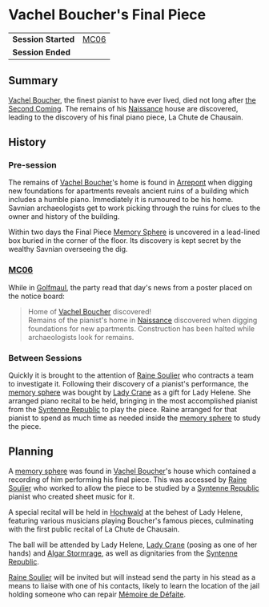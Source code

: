 # Vachel Boucher's Final Piece

|||
| --- | --- |
| **Session Started** | [MC06](../sessions/MC06.md) | storyline.2
| **Session Ended** | |

## Summary

[Vachel Boucher](../characters/vachel-boucher.md), the finest pianist to have ever lived, died not long after [the Second Coming](../history/events/the-second-coming.md). The remains of his [Naissance](../places/cities/arrepont.md) house are discovered, leading to the discovery of his final piano piece, La Chute de Chausain.

## History

### Pre-session

The remains of [Vachel Boucher](../characters/vachel-boucher.md)'s home is found in [Arrepont](../places/cities/arrepont.md) when digging new foundations for apartments reveals ancient ruins of a building which includes a humble piano. Immediately it is rumoured to be his home. Savnian archaeologists get to work picking through the ruins for clues to the owner and history of the building.

Within two days the Final Piece [Memory Sphere](../items/echneshment/memory-spheres/memory-sphere.md) is uncovered in a lead-lined box buried in the corner of the floor. Its discovery is kept secret by the wealthy Savnian overseeing the dig.

### [MC06](../sessions/MC06.md)

While in [Golfmaul](../places/towns/golfmaul.md), the party read that day's news from a poster placed on the notice board:

> Home of [Vachel Boucher](../characters/vachel-boucher.md) discovered!  
> Remains of the pianist's home in [Naissance](../places/cities/arrepont.md) discovered when digging foundations for new apartments. Construction has been halted while archaeologists look for remains.

### Between Sessions

Quickly it is brought to the attention of [Raine Soulier](../characters/raine-soulier.md) who contracts a team to investigate it. Following their discovery of a pianist's performance, the [memory sphere](../items/echneshment/memory-spheres/memory-sphere.md) was bought by [Lady Crane](../organisations/lady-crane.md) as a gift for Lady Helene. She arranged piano recital to be held, bringing in the most accomplished pianist from the [Syntenne Republic](../civilisations/syntenne-republic/syntenne-republic.md) to play the piece. Raine arranged for that pianist to spend as much time as needed inside the [memory sphere](../items/echneshment/memory-spheres/memory-sphere.md) to study the piece.

## Planning

A [memory sphere](../items/echneshment/memory-spheres/memory-sphere.md) was found in [Vachel Boucher](../characters/vachel-boucher.md)'s house which contained a recording of him performing his final piece. This was accessed by [Raine Soulier](../characters/raine-soulier.md) who worked to allow the piece to be studied by a [Syntenne Republic](../civilisations/syntenne-republic/syntenne-republic.md) pianist who created sheet music for it.

A special recital will be held in [Hochwald](../places/cities/hochwald.md) at the behest of Lady Helene, featuring various musicians playing Boucher's famous pieces, culminating with the first public recital of La Chute de Chausain.

The ball will be attended by Lady Helene, [Lady Crane](../organisations/lady-crane.md) (posing as one of her hands) and [Algar Stormrage](../characters/algar-stormrage.md), as well as dignitaries from the [Syntenne Republic](../civilisations/syntenne-republic/syntenne-republic.md).

[Raine Soulier](../characters/raine-soulier.md) will be invited but will instead send the party in his stead as a means to liaise with one of his contacts, likely to learn the location of the jail holding someone who can repair [Mémoire de Défaite](../items/echneshment/memory-spheres/memoire-de-defaite.md).